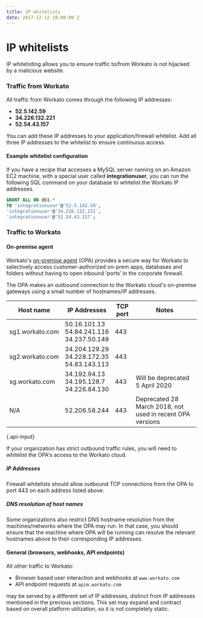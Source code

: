 ```yaml
---
title: IP whitelists
date: 2017-12-12 18:00:00 Z
---
```


# IP whitelists
IP whitelisting allows you to ensure traffic to/from Workato is not hijacked by a malicious website.

### Traffic from Workato
All traffic from Workato comes through the following IP addresses:

- **52.5.142.59**
- **34.226.132.221**
- **52.54.43.157**

You can add these IP addresses to your application/firewall whitelist. Add all three IP addresses to the whitelist to ensure continuous access.

#### Example whitelist configuration
If you have a recipe that accesses a MySQL server running on an Amazon EC2 machine, with a special user called **integrationuser**, you can run the following SQL command on your database to whitelist the Workato IP addresses.

```sql
GRANT ALL ON db1.*
TO 'integrationuser'@'52.5.142.59',
'integrationuser'@'34.226.132.221',
'integrationuser'@'52.54.43.157';
```

### Traffic to Workato

#### On-premise agent
Workato's [on-premise agent](/on-prem.md) (OPA) provides a secure way for Workato to selectively access customer-authorized on-prem apps, databases and folders without having to open inbound ‘ports’ in the corporate firewall.

The OPA makes an outbound connection to the Workato cloud's on-premise gateways using a small number of hostnames/IP addresses.

| Host name | IP Addresses | TCP port | Notes
| ------------- | ------------- |-- | -- |
| sg1.workato.com | 50.16.101.13<br>54.84.241.116<br>34.237.50.149 | 443 | |
| sg2.workato.com | 34.204.129.29<br>34.228.172.35<br>54.83.143.113 | 443 | |
| sg.workato.com | 34.192.94.13<br>34.195.128.7<br>34.226.84.130<br>| 443 | Will be deprecated 5 April 2020 |
| N/A | 52.206.58.244 | 443 | Deprecated 28 March 2018, not used in recent OPA versions |

{.api-input}

If your organization has strict outbound traffic rules, you will need to whitelist the OPA's access to the Workato cloud.

##### IP Addresses

Firewall whitelists should allow outbound TCP connections from the OPA to port 443 on each address listed above.

##### DNS resolution of host names

Some organizations also restrict DNS hostname resolution from the machines/networks where the OPA may run. In that case, you should ensure that the machine where OPA will be running can resolve the relevant hostnames above to their corresponding IP addresses.

#### General (browsers, webhooks, API endpoints)
All other traffic to Workato:

- Browser based user interaction and webhooks at `www.workato.com`
- API endpoint requests at `apim.workato.com`

may be served by a different set of IP addresses, distinct from IP addresses mentioned in the previous sections. This set may expand and contract based on overall platform utilization, so it is not completely static.
